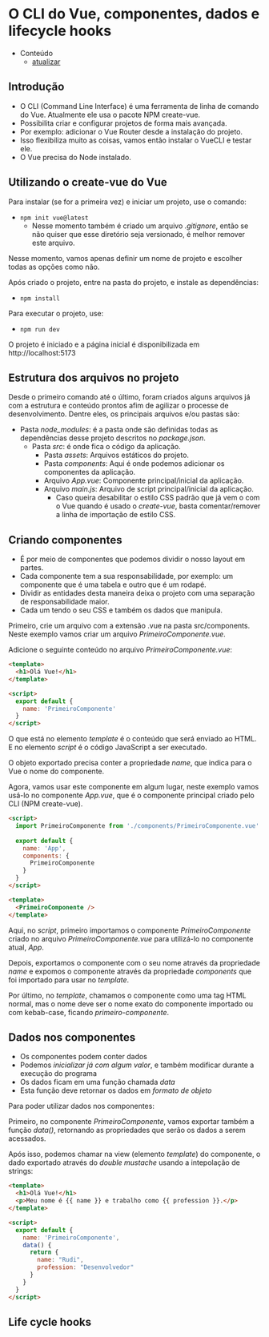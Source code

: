 # O CLI do Vue, componentes, dados e lifecycle hooks

- Conteúdo
  - [atualizar](atualizar)

## Introdução

- O CLI (Command Line Interface) é uma ferramenta de linha de comando do Vue. Atualmente ele usa o pacote NPM create-vue.
- Possibilita criar e configurar projetos de forma mais avançada.
- Por exemplo: adicionar o Vue Router desde a instalação do projeto.
- Isso flexibiliza muito as coisas, vamos então instalar o VueCLI e testar ele.
- O Vue precisa do Node instalado.

## Utilizando o create-vue do Vue

Para instalar (se for a primeira vez) e iniciar um projeto, use o comando:
- `npm init vue@latest`
  - Nesse momento também é criado um arquivo *.gitignore*, então se não quiser que esse diretório seja versionado, é melhor remover este arquivo.

Nesse momento, vamos apenas definir um nome de projeto e escolher todas as opções como não.

Após criado o projeto, entre na pasta do projeto, e instale as dependências:
- `npm install`

Para executar o projeto, use:
- `npm run dev`

O projeto é iniciado e a página inicial é disponibilizada em http://localhost:5173

## Estrutura dos arquivos no projeto

Desde o primeiro comando até o último, foram criados alguns arquivos já com a estrutura e conteúdo prontos afim de agilizar o processe de desenvolvimento. Dentre eles, os principais arquivos e/ou pastas são:
- Pasta *node_modules*: é a pasta onde são definidas todas as dependências desse projeto descritos no *package.json*.
  - Pasta *src*: é onde fica o código da aplicação.
    - Pasta *assets*: Arquivos estáticos do projeto.
    - Pasta *components*: Aqui é onde podemos adicionar os componentes da aplicação.
    - Arquivo *App.vue*: Componente principal/inicial da aplicação.
    - Arquivo *main.js*: Arquivo de script principal/inicial da aplicação.
      - Caso queira desabilitar o estilo CSS padrão que já vem o com o Vue quando é usado o *create-vue*, basta comentar/remover a linha de importação de estilo CSS.

## Criando componentes

- É por meio de componentes que podemos dividir o nosso layout em partes.
- Cada componente tem a sua responsabilidade, por exemplo: um componente que é uma tabela e outro que é um rodapé.
- Dividir as entidades desta maneira deixa o projeto com uma separação de responsabilidade maior.
- Cada um tendo o seu CSS e também os dados que manipula.

Primeiro, crie um arquivo com a extensão .vue na pasta src/components. Neste exemplo vamos criar um arquivo *PrimeiroComponente.vue*.

Adicione o seguinte conteúdo no arquivo *PrimeiroComponente.vue*:

```html
<template>
  <h1>Olá Vue!</h1>
</template>

<script>
  export default {
    name: 'PrimeiroComponente'
  }
</script>
```

O que está no elemento *template* é o conteúdo que será enviado ao HTML. E no elemento *script* é o código JavaScript a ser executado.

O objeto exportado precisa conter a propriedade *name*, que indica para o Vue o nome do componente.

Agora, vamos usar este componente em algum lugar, neste exemplo vamos usá-lo no componente *App.vue*, que é o componente principal criado pelo CLI (NPM create-vue). 

```html
<script>
  import PrimeiroComponente from './components/PrimeiroComponente.vue'
  
  export default {
    name: 'App',
    components: {
      PrimeiroComponente
    }
  }
</script>

<template>
  <PrimeiroComponente />
</template>
```

Aqui, no *script*, primeiro importamos o componente *PrimeiroComponente* criado no arquivo *PrimeiroComponente.vue* para utilizá-lo no componente atual, *App*.

Depois, exportamos o componente com o seu nome através da propriedade *name* e expomos o componente através da propriedade *components* que foi importado para usar no *template*.

Por último, no *template*, chamamos o componente como uma tag HTML normal, mas o nome deve ser o nome exato do componente importado ou com kebab-case, ficando *primeiro-componente*.

## Dados nos componentes

- Os componentes podem conter dados
- Podemos *inicializar já com algum valor*, e também modificar durante a execução do programa
- Os dados ficam em uma função chamada *data*
- Esta função deve retornar os dados em *formato de objeto*

Para poder utilizar dados nos componentes:

Primeiro, no componente *PrimeiroComponente*, vamos exportar também a função *data()*, retornando as propriedades que serão os dados a serem acessados.

Após isso, podemos chamar na view (elemento *template*) do componente, o dado exportado através do *double mustache* usando a intepolação de strings:

```html
<template>
  <h1>Olá Vue!</h1>
  <p>Meu nome é {{ name }} e trabalho como {{ profession }}.</p>
</template>

<script>
  export default {
    name: 'PrimeiroComponente',
    data() {
      return {
        name: "Rudi",
        profession: "Desenvolvedor"
      }
    }
  }
</script>
```

## Life cycle hooks